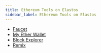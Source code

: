 ```yaml
---
title: Ethereum Tools on Elastos
sidebar_label: Ethereum Tools on Elastos
---
```


* [Faucet](https://faucet.elaeth.io)
* [My Ether Wallet](https://wallet.elaeth.io)
* [Block Explorer](https://explorer.elaeth.io)
* [Remix](https://remix.elaeth.io)